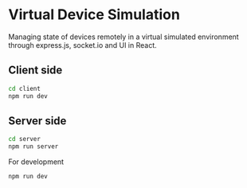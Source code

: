 # Virtual Device Simulation

Managing state of devices remotely in a virtual simulated environment through express.js, socket.io and UI in React.

## Client side

```cmd
cd client
npm run dev
```

## Server side

```cmd
cd server
npm run server
```

For development

```cmd
npm run dev
```
